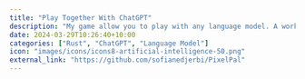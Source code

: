 ```yaml
---
title: "Play Together With ChatGPT"
description: "My game allow you to play with any language model. A work in progress"
date: 2024-03-29T10:26:40+10:00
categories: ["Rust", "ChatGPT", "Language Model"]
icon: "images/icons/icons8-artificial-intelligence-50.png"
external_link: "https://github.com/sofianedjerbi/PixelPal"
---
```


